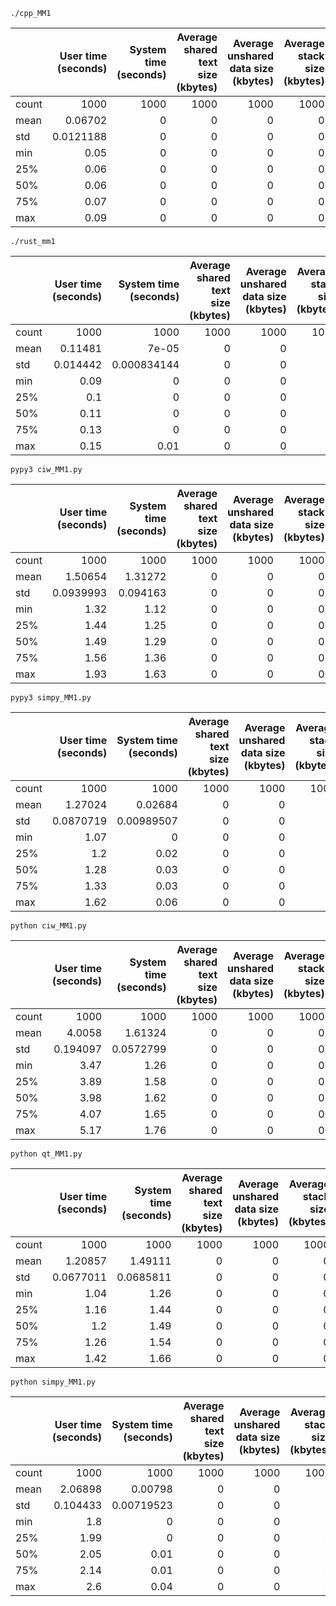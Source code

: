 `./cpp_MM1`

|       |   User time (seconds) |   System time (seconds) |   Average shared text size (kbytes) |   Average unshared data size (kbytes) |   Average stack size (kbytes) |   Average total size (kbytes) |   Maximum resident set size (kbytes) |   Average resident set size (kbytes) |   Major (requiring I/O) page faults |   Minor (reclaiming a frame) page faults |   Voluntary context switches |   Involuntary context switches |   Swaps |   File system inputs |   File system outputs |   Socket messages sent |   Socket messages received |   Signals delivered |   Page size (bytes) |   Exit status |
|:------|----------------------:|------------------------:|------------------------------------:|--------------------------------------:|------------------------------:|------------------------------:|-------------------------------------:|-------------------------------------:|------------------------------------:|-----------------------------------------:|-----------------------------:|-------------------------------:|--------:|---------------------:|----------------------:|-----------------------:|---------------------------:|--------------------:|--------------------:|--------------:|
| count |          1000         |                    1000 |                                1000 |                                  1000 |                          1000 |                          1000 |                            1000      |                                 1000 |                                1000 |                               1000       |                         1000 |                     1000       |    1000 |                 1000 |                  1000 |                   1000 |                       1000 |                1000 |                1000 |          1000 |
| mean  |             0.06702   |                       0 |                                   0 |                                     0 |                             0 |                             0 |                            4097.1    |                                    0 |                                   0 |                                894.265   |                            1 |                        6.008   |       0 |                    0 |                     0 |                      0 |                          0 |                   0 |                4096 |             0 |
| std   |             0.0121188 |                       0 |                                   0 |                                     0 |                             0 |                             0 |                              61.9457 |                                    0 |                                   0 |                                  2.00619 |                            0 |                        3.95444 |       0 |                    0 |                     0 |                      0 |                          0 |                   0 |                   0 |             0 |
| min   |             0.05      |                       0 |                                   0 |                                     0 |                             0 |                             0 |                            3948      |                                    0 |                                   0 |                                890       |                            1 |                        0       |       0 |                    0 |                     0 |                      0 |                          0 |                   0 |                4096 |             0 |
| 25%   |             0.06      |                       0 |                                   0 |                                     0 |                             0 |                             0 |                            4056      |                                    0 |                                   0 |                                893       |                            1 |                        2       |       0 |                    0 |                     0 |                      0 |                          0 |                   0 |                4096 |             0 |
| 50%   |             0.06      |                       0 |                                   0 |                                     0 |                             0 |                             0 |                            4120      |                                    0 |                                   0 |                                895       |                            1 |                        7       |       0 |                    0 |                     0 |                      0 |                          0 |                   0 |                4096 |             0 |
| 75%   |             0.07      |                       0 |                                   0 |                                     0 |                             0 |                             0 |                            4148      |                                    0 |                                   0 |                                896       |                            1 |                        8       |       0 |                    0 |                     0 |                      0 |                          0 |                   0 |                4096 |             0 |
| max   |             0.09      |                       0 |                                   0 |                                     0 |                             0 |                             0 |                            4192      |                                    0 |                                   0 |                                898       |                            1 |                       16       |       0 |                    0 |                     0 |                      0 |                          0 |                   0 |                4096 |             0 |

`./rust_mm1`

|       |   User time (seconds) |   System time (seconds) |   Average shared text size (kbytes) |   Average unshared data size (kbytes) |   Average stack size (kbytes) |   Average total size (kbytes) |   Maximum resident set size (kbytes) |   Average resident set size (kbytes) |   Major (requiring I/O) page faults |   Minor (reclaiming a frame) page faults |   Voluntary context switches |   Involuntary context switches |   Swaps |   File system inputs |   File system outputs |   Socket messages sent |   Socket messages received |   Signals delivered |   Page size (bytes) |   Exit status |
|:------|----------------------:|------------------------:|------------------------------------:|--------------------------------------:|------------------------------:|------------------------------:|-------------------------------------:|-------------------------------------:|------------------------------------:|-----------------------------------------:|-----------------------------:|-------------------------------:|--------:|---------------------:|----------------------:|-----------------------:|---------------------------:|--------------------:|--------------------:|--------------:|
| count |           1000        |          1000           |                                1000 |                                  1000 |                          1000 |                          1000 |                             1000     |                                 1000 |                                1000 |                                 1000     |                         1000 |                     1000       |    1000 |                 1000 |                  1000 |                   1000 |                       1000 |                1000 |                1000 |          1000 |
| mean  |              0.11481  |             7e-05       |                                   0 |                                     0 |                             0 |                             0 |                             3327.52  |                                    0 |                                   0 |                                 1180.69  |                            1 |                        4.149   |       0 |                    0 |                     0 |                      0 |                          0 |                   0 |                4096 |             0 |
| std   |              0.014442 |             0.000834144 |                                   0 |                                     0 |                             0 |                             0 |                               93.021 |                                    0 |                                   0 |                                  659.664 |                            0 |                        6.21461 |       0 |                    0 |                     0 |                      0 |                          0 |                   0 |                   0 |             0 |
| min   |              0.09     |             0           |                                   0 |                                     0 |                             0 |                             0 |                             3028     |                                    0 |                                   0 |                                  285     |                            1 |                        0       |       0 |                    0 |                     0 |                      0 |                          0 |                   0 |                4096 |             0 |
| 25%   |              0.1      |             0           |                                   0 |                                     0 |                             0 |                             0 |                             3267     |                                    0 |                                   0 |                                  340.75  |                            1 |                        2       |       0 |                    0 |                     0 |                      0 |                          0 |                   0 |                4096 |             0 |
| 50%   |              0.11     |             0           |                                   0 |                                     0 |                             0 |                             0 |                             3332     |                                    0 |                                   0 |                                 1737     |                            1 |                        2       |       0 |                    0 |                     0 |                      0 |                          0 |                   0 |                4096 |             0 |
| 75%   |              0.13     |             0           |                                   0 |                                     0 |                             0 |                             0 |                             3384     |                                    0 |                                   0 |                                 1747     |                            1 |                        4       |       0 |                    0 |                     0 |                      0 |                          0 |                   0 |                4096 |             0 |
| max   |              0.15     |             0.01        |                                   0 |                                     0 |                             0 |                             0 |                             3624     |                                    0 |                                   0 |                                 1794     |                            1 |                      110       |       0 |                    0 |                     0 |                      0 |                          0 |                   0 |                4096 |             0 |

`pypy3 ciw_MM1.py`

|       |   User time (seconds) |   System time (seconds) |   Average shared text size (kbytes) |   Average unshared data size (kbytes) |   Average stack size (kbytes) |   Average total size (kbytes) |   Maximum resident set size (kbytes) |   Average resident set size (kbytes) |   Major (requiring I/O) page faults |   Minor (reclaiming a frame) page faults |   Voluntary context switches |   Involuntary context switches |   Swaps |   File system inputs |   File system outputs |   Socket messages sent |   Socket messages received |   Signals delivered |   Page size (bytes) |   Exit status |
|:------|----------------------:|------------------------:|------------------------------------:|--------------------------------------:|------------------------------:|------------------------------:|-------------------------------------:|-------------------------------------:|------------------------------------:|-----------------------------------------:|-----------------------------:|-------------------------------:|--------:|---------------------:|----------------------:|-----------------------:|---------------------------:|--------------------:|--------------------:|--------------:|
| count |          1000         |             1000        |                                1000 |                                  1000 |                          1000 |                          1000 |                              1000    |                                 1000 |                          1000       |                                 1000     |                   1000       |                        1000    |    1000 |          1000        |                  1000 |                   1000 |                       1000 |                1000 |                1000 |          1000 |
| mean  |             1.50654   |                1.31272  |                                   0 |                                     0 |                             0 |                             0 |                            139717    |                                    0 |                             4.306   |                                29116.1   |                     25.202   |                        4161.01 |       0 |             0.016    |                     0 |                      0 |                          0 |                   0 |                4096 |             0 |
| std   |             0.0939993 |                0.094163 |                                   0 |                                     0 |                             0 |                             0 |                              1528.89 |                                    0 |                             3.76916 |                                  623.281 |                      5.62822 |                       17050.2  |       0 |             0.505964 |                     0 |                      0 |                          0 |                   0 |                   0 |             0 |
| min   |             1.32      |                1.12     |                                   0 |                                     0 |                             0 |                             0 |                            134500    |                                    0 |                             0       |                                27631     |                     14       |                          28    |       0 |             0        |                     0 |                      0 |                          0 |                   0 |                4096 |             0 |
| 25%   |             1.44      |                1.25     |                                   0 |                                     0 |                             0 |                             0 |                            138631    |                                    0 |                             0       |                                28728.2   |                     21       |                          71    |       0 |             0        |                     0 |                      0 |                          0 |                   0 |                4096 |             0 |
| 50%   |             1.49      |                1.29     |                                   0 |                                     0 |                             0 |                             0 |                            139742    |                                    0 |                             4       |                                28898     |                     25       |                         213    |       0 |             0        |                     0 |                      0 |                          0 |                   0 |                4096 |             0 |
| 75%   |             1.56      |                1.36     |                                   0 |                                     0 |                             0 |                             0 |                            140990    |                                    0 |                             7       |                                29557.2   |                     29       |                         576    |       0 |             0        |                     0 |                      0 |                          0 |                   0 |                4096 |             0 |
| max   |             1.93      |                1.63     |                                   0 |                                     0 |                             0 |                             0 |                            143444    |                                    0 |                            14       |                                30971     |                     47       |                      209489    |       0 |            16        |                     0 |                      0 |                          0 |                   0 |                4096 |             0 |

`pypy3 simpy_MM1.py`

|       |   User time (seconds) |   System time (seconds) |   Average shared text size (kbytes) |   Average unshared data size (kbytes) |   Average stack size (kbytes) |   Average total size (kbytes) |   Maximum resident set size (kbytes) |   Average resident set size (kbytes) |   Major (requiring I/O) page faults |   Minor (reclaiming a frame) page faults |   Voluntary context switches |   Involuntary context switches |   Swaps |   File system inputs |   File system outputs |   Socket messages sent |   Socket messages received |   Signals delivered |   Page size (bytes) |   Exit status |
|:------|----------------------:|------------------------:|------------------------------------:|--------------------------------------:|------------------------------:|------------------------------:|-------------------------------------:|-------------------------------------:|------------------------------------:|-----------------------------------------:|-----------------------------:|-------------------------------:|--------:|---------------------:|----------------------:|-----------------------:|---------------------------:|--------------------:|--------------------:|--------------:|
| count |          1000         |           1000          |                                1000 |                                  1000 |                          1000 |                          1000 |                             1000     |                                 1000 |                                1000 |                                 1000     |                         1000 |                      1000      |    1000 |                 1000 |                  1000 |                   1000 |                       1000 |                1000 |                1000 |          1000 |
| mean  |             1.27024   |              0.02684    |                                   0 |                                     0 |                             0 |                             0 |                            97297.5   |                                    0 |                                   0 |                                13548.3   |                            2 |                        66.098  |       0 |                    0 |                     0 |                      0 |                          0 |                   0 |                4096 |             0 |
| std   |             0.0870719 |              0.00989507 |                                   0 |                                     0 |                             0 |                             0 |                              562.116 |                                    0 |                                   0 |                                  139.459 |                            0 |                        80.1804 |       0 |                    0 |                     0 |                      0 |                          0 |                   0 |                   0 |             0 |
| min   |             1.07      |              0          |                                   0 |                                     0 |                             0 |                             0 |                            95708     |                                    0 |                                   0 |                                13151     |                            2 |                         0      |       0 |                    0 |                     0 |                      0 |                          0 |                   0 |                4096 |             0 |
| 25%   |             1.2       |              0.02       |                                   0 |                                     0 |                             0 |                             0 |                            96912     |                                    0 |                                   0 |                                13453     |                            2 |                         7      |       0 |                    0 |                     0 |                      0 |                          0 |                   0 |                4096 |             0 |
| 50%   |             1.28      |              0.03       |                                   0 |                                     0 |                             0 |                             0 |                            97080     |                                    0 |                                   0 |                                13489     |                            2 |                        50      |       0 |                    0 |                     0 |                      0 |                          0 |                   0 |                4096 |             0 |
| 75%   |             1.33      |              0.03       |                                   0 |                                     0 |                             0 |                             0 |                            97568     |                                    0 |                                   0 |                                13615     |                            2 |                        81      |       0 |                    0 |                     0 |                      0 |                          0 |                   0 |                4096 |             0 |
| max   |             1.62      |              0.06       |                                   0 |                                     0 |                             0 |                             0 |                            99820     |                                    0 |                                   0 |                                14169     |                            2 |                       518      |       0 |                    0 |                     0 |                      0 |                          0 |                   0 |                4096 |             0 |

`python ciw_MM1.py`

|       |   User time (seconds) |   System time (seconds) |   Average shared text size (kbytes) |   Average unshared data size (kbytes) |   Average stack size (kbytes) |   Average total size (kbytes) |   Maximum resident set size (kbytes) |   Average resident set size (kbytes) |   Major (requiring I/O) page faults |   Minor (reclaiming a frame) page faults |   Voluntary context switches |   Involuntary context switches |   Swaps |   File system inputs |   File system outputs |   Socket messages sent |   Socket messages received |   Signals delivered |   Page size (bytes) |   Exit status |
|:------|----------------------:|------------------------:|------------------------------------:|--------------------------------------:|------------------------------:|------------------------------:|-------------------------------------:|-------------------------------------:|------------------------------------:|-----------------------------------------:|-----------------------------:|-------------------------------:|--------:|---------------------:|----------------------:|-----------------------:|---------------------------:|--------------------:|--------------------:|--------------:|
| count |           1000        |            1000         |                                1000 |                                  1000 |                          1000 |                          1000 |                             1000     |                                 1000 |                          1000       |                                 1000     |                   1000       |                         1000   |    1000 |                 1000 |                  1000 |                   1000 |                       1000 |                1000 |                1000 |          1000 |
| mean  |              4.0058   |               1.61324   |                                   0 |                                     0 |                             0 |                             0 |                            68471.5   |                                    0 |                             1.759   |                                22089.3   |                     31.647   |                         3200.3 |       0 |                    0 |                     0 |                      0 |                          0 |                   0 |                4096 |             0 |
| std   |              0.194097 |               0.0572799 |                                   0 |                                     0 |                             0 |                             0 |                              135.634 |                                    0 |                             2.96542 |                                  222.954 |                      7.44593 |                        16051.3 |       0 |                    0 |                     0 |                      0 |                          0 |                   0 |                   0 |             0 |
| min   |              3.47     |               1.26      |                                   0 |                                     0 |                             0 |                             0 |                            68036     |                                    0 |                             0       |                                21175     |                     18       |                           38   |       0 |                    0 |                     0 |                      0 |                          0 |                   0 |                4096 |             0 |
| 25%   |              3.89     |               1.58      |                                   0 |                                     0 |                             0 |                             0 |                            68380     |                                    0 |                             0       |                                21936     |                     25       |                           77   |       0 |                    0 |                     0 |                      0 |                          0 |                   0 |                4096 |             0 |
| 50%   |              3.98     |               1.62      |                                   0 |                                     0 |                             0 |                             0 |                            68470     |                                    0 |                             1       |                                22173     |                     30       |                          151   |       0 |                    0 |                     0 |                      0 |                          0 |                   0 |                4096 |             0 |
| 75%   |              4.07     |               1.65      |                                   0 |                                     0 |                             0 |                             0 |                            68568     |                                    0 |                             1       |                                22181     |                     37       |                          435   |       0 |                    0 |                     0 |                      0 |                          0 |                   0 |                4096 |             0 |
| max   |              5.17     |               1.76      |                                   0 |                                     0 |                             0 |                             0 |                            68840     |                                    0 |                            14       |                                22732     |                     57       |                       159775   |       0 |                    0 |                     0 |                      0 |                          0 |                   0 |                4096 |             0 |

`python qt_MM1.py`

|       |   User time (seconds) |   System time (seconds) |   Average shared text size (kbytes) |   Average unshared data size (kbytes) |   Average stack size (kbytes) |   Average total size (kbytes) |   Maximum resident set size (kbytes) |   Average resident set size (kbytes) |   Major (requiring I/O) page faults |   Minor (reclaiming a frame) page faults |   Voluntary context switches |   Involuntary context switches |   Swaps |   File system inputs |   File system outputs |   Socket messages sent |   Socket messages received |   Signals delivered |   Page size (bytes) |   Exit status |
|:------|----------------------:|------------------------:|------------------------------------:|--------------------------------------:|------------------------------:|------------------------------:|-------------------------------------:|-------------------------------------:|------------------------------------:|-----------------------------------------:|-----------------------------:|-------------------------------:|--------:|---------------------:|----------------------:|-----------------------:|---------------------------:|--------------------:|--------------------:|--------------:|
| count |          1000         |            1000         |                                1000 |                                  1000 |                          1000 |                          1000 |                             1000     |                                 1000 |                          1000       |                                1000      |                   1000       |                        1000    |    1000 |            1000      |                  1000 |                   1000 |                       1000 |                1000 |                1000 |          1000 |
| mean  |             1.20857   |               1.49111   |                                   0 |                                     0 |                             0 |                             0 |                            80212.5   |                                    0 |                             3.505   |                               15580.4    |                     26.939   |                       13883.3  |       0 |               1.56   |                     0 |                      0 |                          0 |                   0 |                4096 |             0 |
| std   |             0.0677011 |               0.0685811 |                                   0 |                                     0 |                             0 |                             0 |                              275.805 |                                    0 |                             2.92652 |                                  92.3447 |                      4.50884 |                       33951.8  |       0 |              34.9207 |                     0 |                      0 |                          0 |                   0 |                   0 |             0 |
| min   |             1.04      |               1.26      |                                   0 |                                     0 |                             0 |                             0 |                            79528     |                                    0 |                             0       |                               15241      |                     17       |                         562    |       0 |               0      |                     0 |                      0 |                          0 |                   0 |                4096 |             0 |
| 25%   |             1.16      |               1.44      |                                   0 |                                     0 |                             0 |                             0 |                            80024     |                                    0 |                             1       |                               15556      |                     24       |                        1208.75 |       0 |               0      |                     0 |                      0 |                          0 |                   0 |                4096 |             0 |
| 50%   |             1.2       |               1.49      |                                   0 |                                     0 |                             0 |                             0 |                            80216     |                                    0 |                             3       |                               15581      |                     26       |                        1843    |       0 |               0      |                     0 |                      0 |                          0 |                   0 |                4096 |             0 |
| 75%   |             1.26      |               1.54      |                                   0 |                                     0 |                             0 |                             0 |                            80392     |                                    0 |                             5       |                               15608      |                     29       |                        5319    |       0 |               0      |                     0 |                      0 |                          0 |                   0 |                4096 |             0 |
| max   |             1.42      |               1.66      |                                   0 |                                     0 |                             0 |                             0 |                            81224     |                                    0 |                            22       |                               16173      |                     62       |                      211266    |       0 |             824      |                     0 |                      0 |                          0 |                   0 |                4096 |             0 |

`python simpy_MM1.py`

|       |   User time (seconds) |   System time (seconds) |   Average shared text size (kbytes) |   Average unshared data size (kbytes) |   Average stack size (kbytes) |   Average total size (kbytes) |   Maximum resident set size (kbytes) |   Average resident set size (kbytes) |   Major (requiring I/O) page faults |   Minor (reclaiming a frame) page faults |   Voluntary context switches |   Involuntary context switches |   Swaps |   File system inputs |   File system outputs |   Socket messages sent |   Socket messages received |   Signals delivered |   Page size (bytes) |   Exit status |
|:------|----------------------:|------------------------:|------------------------------------:|--------------------------------------:|------------------------------:|------------------------------:|-------------------------------------:|-------------------------------------:|------------------------------------:|-----------------------------------------:|-----------------------------:|-------------------------------:|--------:|---------------------:|----------------------:|-----------------------:|---------------------------:|--------------------:|--------------------:|--------------:|
| count |           1000        |           1000          |                                1000 |                                  1000 |                          1000 |                          1000 |                             1000     |                                 1000 |                                1000 |                               1000       |                 1000         |                       1000     |    1000 |                 1000 |                  1000 |                   1000 |                       1000 |                1000 |                1000 |          1000 |
| mean  |              2.06898  |              0.00798    |                                   0 |                                     0 |                             0 |                             0 |                            27196.1   |                                    0 |                                   0 |                               5491.18    |                    1.001     |                        102.168 |       0 |                    0 |                     0 |                      0 |                          0 |                   0 |                4096 |             0 |
| std   |              0.104433 |              0.00719523 |                                   0 |                                     0 |                             0 |                             0 |                              128.961 |                                    0 |                                   0 |                                  2.48258 |                    0.0316228 |                        130.327 |       0 |                    0 |                     0 |                      0 |                          0 |                   0 |                   0 |             0 |
| min   |              1.8      |              0          |                                   0 |                                     0 |                             0 |                             0 |                            26764     |                                    0 |                                   0 |                               5485       |                    1         |                          1     |       0 |                    0 |                     0 |                      0 |                          0 |                   0 |                4096 |             0 |
| 25%   |              1.99     |              0          |                                   0 |                                     0 |                             0 |                             0 |                            27111     |                                    0 |                                   0 |                               5489       |                    1         |                         14     |       0 |                    0 |                     0 |                      0 |                          0 |                   0 |                4096 |             0 |
| 50%   |              2.05     |              0.01       |                                   0 |                                     0 |                             0 |                             0 |                            27224     |                                    0 |                                   0 |                               5491       |                    1         |                         72     |       0 |                    0 |                     0 |                      0 |                          0 |                   0 |                4096 |             0 |
| 75%   |              2.14     |              0.01       |                                   0 |                                     0 |                             0 |                             0 |                            27288     |                                    0 |                                   0 |                               5493       |                    1         |                        131.25  |       0 |                    0 |                     0 |                      0 |                          0 |                   0 |                4096 |             0 |
| max   |              2.6      |              0.04       |                                   0 |                                     0 |                             0 |                             0 |                            27552     |                                    0 |                                   0 |                               5511       |                    2         |                       1080     |       0 |                    0 |                     0 |                      0 |                          0 |                   0 |                4096 |             0 |

